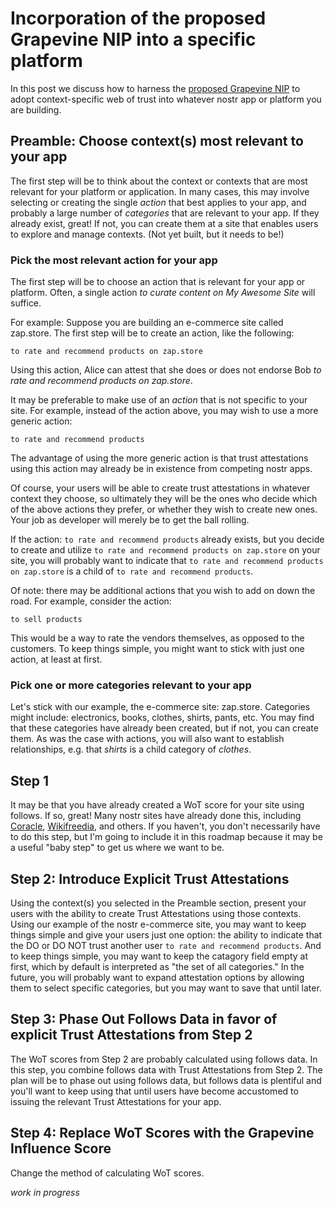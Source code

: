 Incorporation of the proposed Grapevine NIP into a specific platform
=====

In this post we discuss how to harness the [proposed Grapevine NIP](https://github.com/wds4/tapestry-protocol/blob/main/guides/grapevineIncorporation/NIP-proposal.md) to adopt context-specific web of trust into whatever nostr app or platform you are building.

## Preamble: Choose context(s) most relevant to your app

The first step will be to think about the context or contexts that are most relevant for your platform or application. In many cases, this may involve selecting or creating the single *action* that best applies to your app, and probably a large number of *categories* that are relevant to your app. If they already exist, great! If not, you can create them at a site that enables users to explore and manage contexts. (Not yet built, but it needs to be!)

### Pick the most relevant action for your app

The first step will be to choose an action that is relevant for your app or platform. Often, a single action *to curate content on My Awesome Site* will suffice. 

For example: Suppose you are building an e-commerce site called zap.store. The first step will be to create an action, like the following:

`to rate and recommend products on zap.store`

Using this action, Alice can attest that she does or does not endorse Bob _to rate and recommend products on zap.store_.

It may be preferable to make use of an *action* that is not specific to your site. For example, instead of the action above, you may wish to use a more generic action:

`to rate and recommend products`

The advantage of using the more generic action is that trust attestations using this action may already be in existence from competing nostr apps.

Of course, your users will be able to create trust attestations in whatever context they choose, so ultimately they will be the ones who decide which of the above actions they prefer, or whether they wish to create new ones. Your job as developer will merely be to get the ball rolling.

If the action: `to rate and recommend products` already exists, but you decide to create and utilize `to rate and recommend products on zap.store` on your site, you will probably want to indicate that `to rate and recommend products on zap.store` is a child of `to rate and recommend products`. 

Of note: there may be additional actions that you wish to add on down the road. For example, consider the action:

`to sell products`

This would be a way to rate the vendors themselves, as opposed to the customers. To keep things simple, you might want to stick with just one action, at least at first.

### Pick one or more categories relevant to your app

Let's stick with our example, the e-commerce site: zap.store. Categories might include: electronics, books, clothes, shirts, pants, etc. You may find that these categories have already been created, but if not, you can create them. As was the case with actions, you will also want to establish relationships, e.g. that *shirts* is a child category of *clothes*.

## Step 1

It may be that you have already created a WoT score for your site using follows. If so, great! Many nostr sites have already done this, including [Coracle](https://coracle.social/), [Wikifreedia](https://wikifreedia.xyz), and others. If you haven't, you don't necessarily have to do this step, but I'm going to include it in this roadmap because it may be a useful "baby step" to get us where we want to be.

## Step 2: Introduce Explicit Trust Attestations

Using the context(s) you selected in the Preamble section, present your users with the ability to create Trust Attestations using those contexts. Using our example of the nostr e-commerce site, you may want to keep things simple and give your users just one option: the ability to indicate that the DO or DO NOT trust another user `to rate and recommend products`. And to keep things simple, you may want to keep the catagory field empty at first, which by default is interpreted as "the set of all categories." In the future, you will probably want to expand attestation options by allowing them to select specific categories, but you may want to save that until later.

## Step 3: Phase Out Follows Data in favor of explicit Trust Attestations from Step 2

The WoT scores from Step 2 are probably calculated using follows data. In this step, you combine follows data with Trust Attestations from Step 2. The plan will be to phase out using follows data, but follows data is plentiful and you'll want to keep using that until users have become accustomed to issuing the relevant Trust Attestations for your app.

## Step 4: Replace WoT Scores with the Grapevine Influence Score

Change the method of calculating WoT scores. 

*work in progress*




